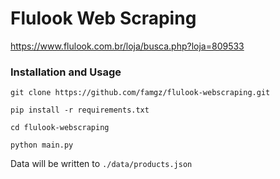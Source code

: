 # Flulook Web Scraping

https://www.flulook.com.br/loja/busca.php?loja=809533

### Installation and Usage

```
git clone https://github.com/famgz/flulook-webscraping.git

pip install -r requirements.txt

cd flulook-webscraping

python main.py
```

Data will be written to `./data/products.json`

